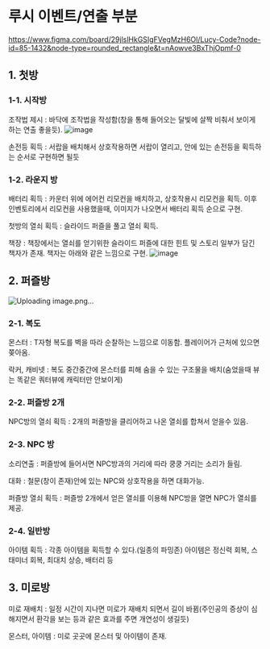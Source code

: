 # 루시 이벤트/연출 부분

https://www.figma.com/board/29jlslHkGSIgFVegMzH6Ol/Lucy-Code?node-id=85-1432&node-type=rounded_rectangle&t=nAowve3BxThjOpmf-0

## 1. 첫방
  ### 1-1. 시작방
  조작법 제시 : 바닥에 조작법을 작성함(창을 통해 들어오는 달빛에 살짝 비춰서 보이게 하는 연출 좋을듯).
    ![image](https://github.com/user-attachments/assets/041bc87e-3450-4209-a87c-22adc1525900)
    
  손전등 획득 : 서랍을 배치해서 상호작용하면 서랍이 열리고, 안에 있는 손전등을 획득하는 순서로 구현하면 될듯
  ### 1-2. 라운지 방
  배터리 획득 : 카운터 위에 에어컨 리모컨을 배치하고, 상호작용시 리모컨을 획득. 이후 인벤토리에서 리모컨을 사용했을때, 이미지가 나오면서 배터리 획득 순으로 구현.
  
  첫방의 열쇠 획득 : 슬라이드 퍼즐을 풀고 열쇠 획득. 
  
  책장 : 책장에서는 열쇠를 얻기위한 슬라이드 퍼즐에 대한 힌트 및 스토리 일부가 담긴 책자가 존재. 책자는 아래와 같은 느낌으로 구현.
  ![image](https://github.com/user-attachments/assets/498da678-226b-4917-b3b3-7735917f394e)



## 2. 퍼즐방
![Uploading image.png…]()

  ### 2-1. 복도
  몬스터 : T자형 복도를 벽을 따라 순찰하는 느낌으로 이동함. 플레이어가 근처에 있으면 쫒아옴.
  
  락커, 캐비넷 : 복도 중간중간에 몬스터를 피해 숨을 수 있는 구조물을 배치(숨었을때 뷰는 똑같은 쿼터뷰에 캐릭터만 안보이게)
  ### 2-2. 퍼즐방 2개
  NPC방의 열쇠 획득 : 2개의 퍼즐방을 클리어하고 나온 열쇠를 합쳐서 얻을수 있음.
  ### 2-3. NPC 방
  소리연출 : 퍼즐방에 들어서면 NPC방과의 거리에 따라 쿵쿵 거리는 소리가 들림.
  
  대화 : 철문(창이 존재)안에 있는 NPC와 상호작용을 하면 대화가능.
  
  퍼즐방 열쇠 획득 : 퍼즐방 2개에서 얻은 열쇠를 이용해 NPC방을 열면 NPC가 열쇠를 제공.
  ### 2-4. 일반방
  아이템 획득 : 각종 아이템을 획득할 수 있다.(일종의 파밍존) 아이템은 정신력 회복, 스태미너 회복, 최대치 상승, 배터리 등


    
## 3. 미로방
미로 재배치 : 일정 시간이 지나면 미로가 재배치 되면서 길이 바뀜(주인공의 증상이 심해지면서 환각을 보는 등과 같은 효과를 주면 개연성이 생길듯)

몬스터, 아이템 : 미로 곳곳에 몬스터 및 아이템이 존재.

